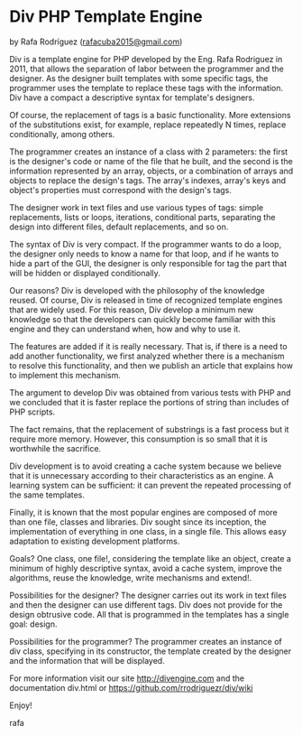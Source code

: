 # Div PHP Template Engine

by Rafa Rodríguez (rafacuba2015@gmail.com)

Div is a template engine for PHP developed by the Eng. Rafa Rodriguez in 2011, 
that allows the separation of labor between the programmer and the designer. 
As the designer built templates with some specific tags, the programmer uses 
the template to replace these tags with the information. Div have a compact 
a descriptive syntax for template's designers.
	
Of course, the replacement of tags is a basic functionality. More extensions 
of the substitutions exist, for example, replace repeatedly N times, replace 
conditionally, among others.
	
The programmer creates an instance of a class with 2 parameters: the first 
is the designer's code or name of the file that he built, and the second is 
the information represented by an array, objects, or a combination of arrays 
and objects to replace the design's tags. The array's indexes, array's keys 
and object's properties must correspond with the design's tags.
	
The designer work in text files and use various types of tags: simple 
replacements, lists or loops, iterations, conditional parts, separating the 
design into different files, default replacements, and so on.
	
The syntax of Div is very compact. If the programmer wants to do a loop, the 
designer only needs to know a name for that loop, and if he wants to hide a 
part of the GUI, the designer is only responsible for tag the part that will 
be hidden or displayed conditionally.

Our reasons? Div is developed with the philosophy of the knowledge reused. 
Of course, Div is released in time of recognized template engines that are 
widely used. For this reason, Div develop a minimum new knowledge so that 
the developers can quickly become familiar with this engine and they can 
understand when, how and why to use it.

The features are added if it is really necessary. That is, if there is a need 
to add another functionality, we first analyzed whether there is a mechanism 
to resolve this functionality, and then we publish an article that explains 
how to implement this mechanism.
	
The argument to develop Div was obtained from various tests with PHP and we 
concluded that it is faster replace the portions of string than includes of 
PHP scripts.

The fact remains, that the replacement of substrings is a fast process but 
it require more memory. However, this consumption is so small that it is 
worthwhile the sacrifice.
	
Div development is to avoid creating a cache system because we believe that 
it is unnecessary according	to their characteristics as an engine. A learning 
system can be sufficient: it can prevent the repeated processing of the same 
templates.
	
Finally, it is known that the most popular engines are composed of more than 
one file, classes and libraries. Div sought since its inception, the 
implementation of everything in one class, in a single file. This allows easy 
adaptation to existing development platforms.

Goals? One class, one file!, considering the template like an object, 
create a minimum of highly descriptive syntax, avoid a cache system, improve 
the algorithms, reuse the knowledge, write mechanisms and extend!.
	
Possibilities for the designer? The designer carries out its work in text 
files and then the designer can use different tags. Div does not provide for 
the design obtrusive code. All that is programmed in the templates has a single 
goal: design.

Possibilities for the programmer? The programmer creates an instance of div 
class, specifying in its constructor, the template	created by the designer 
and the information that will be displayed.
	
For more information visit our site http://divengine.com and
the documentation div.html or https://github.com/rrodriguezr/div/wiki

Enjoy!

rafa